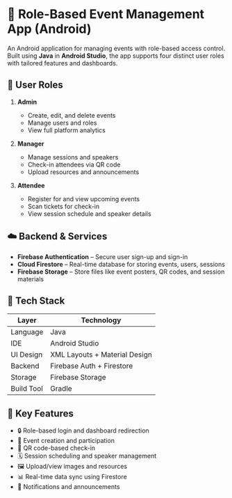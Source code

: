 # 🎉 Role-Based Event Management App (Android)

An Android application for managing events with role-based access control. Built using **Java** in **Android Studio**, the app supports four distinct user roles with tailored features and dashboards.

## 🔑 User Roles

1. **Admin**
   - Create, edit, and delete events
   - Manage users and roles
   - View full platform analytics

2. **Manager**
   - Manage sessions and speakers
   - Check-in attendees via QR code
   - Upload resources and announcements

3. **Attendee**
   - Register for and view upcoming events
   - Scan tickets for check-in
   - View session schedule and speaker details

## ☁️ Backend & Services

- **Firebase Authentication** – Secure user sign-up and sign-in
- **Cloud Firestore** – Real-time database for storing events, users, sessions
- **Firebase Storage** – Store files like event posters, QR codes, and session materials

## 📱 Tech Stack

| Layer         | Technology           |
|---------------|----------------------|
| Language      | Java                 |
| IDE           | Android Studio       |
| UI Design     | XML Layouts + Material Design |
| Backend       | Firebase Auth + Firestore |
| Storage       | Firebase Storage     |
| Build Tool    | Gradle               |

## 🚀 Key Features

- 🔒 Role-based login and dashboard redirection
- 📆 Event creation and participation
- 📲 QR code-based check-in
- 🗓️ Session scheduling and speaker management
- 🖼️ Upload/view images and resources
- 📊 Real-time data sync using Firestore
- 🔔 Notifications and announcements
